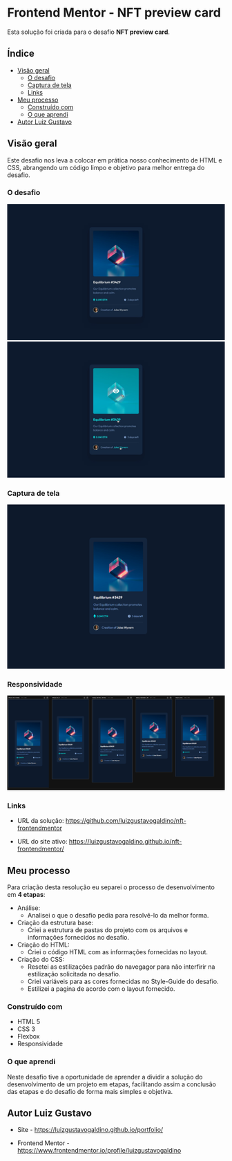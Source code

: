 # Frontend Mentor - NFT preview card

Esta solução foi criada para o desafio **NFT preview card**.

## Índice

- [Visão geral](#visão-geral)
   - [O desafio](#o-desafio)
   - [Captura de tela](#captura-de-tela)
   - [Links](#links)
- [Meu processo](#meu-processo)
   - [Construído com](#construído-com)
   - [O que aprendi](#o-que-aprendi)
- [Autor Luiz Gustavo](#autor-luiz-gustavo)

## Visão geral

Este desafio nos leva a colocar em prática nosso conhecimento de HTML e CSS, abrangendo um código limpo e objetivo para melhor entrega do desafio. 

### O desafio

![](./design/desktop-design.jpg)
![](./design/active-states.jpg)

### Captura de tela

![](./design/Captura%20de%20tela%202023-10-01%20112647.png)

### Responsividade

![](./design/Captura%20de%20tela%202023-10-01%20112331.png)

### Links

- URL da solução: https://github.com/luizgustavogaldino/nft-frontendmentor

- URL do site ativo: https://luizgustavogaldino.github.io/nft-frontendmentor/

## Meu processo

Para criação desta resolução eu separei o processo de desenvolvimento em **4 etapas**:

- Análise:
    - Analisei o que o desafio pedia para resolvê-lo da melhor forma.
- Criação da estrutura base: 
    - Criei a estrutura de pastas do projeto com os arquivos e informações fornecidos no desafio.
- Criação do HTML: 
    - Criei o código HTML com as informações fornecidas no layout.
- Criação do CSS:
    - Resetei as estilizações padrão do navegagor para não interfirir na estilização solicitada no desafio.
    - Criei variáveis para as cores fornecidas no Style-Guide do desafio.
    - Estilizei a pagina de acordo com o layout fornecido. 

### Construído com

- HTML 5
- CSS 3
- Flexbox
- Responsividade

### O que aprendi

Neste desafio tive a oportunidade de aprender a dividir a solução do desenvolvimento de um projeto em etapas, facilitando assim a conclusão das etapas e do desafio de forma mais simples e objetiva. 

## Autor Luiz Gustavo

- Site - https://luizgustavogaldino.github.io/portfolio/

- Frontend Mentor - https://www.frontendmentor.io/profile/luizgustavogaldino